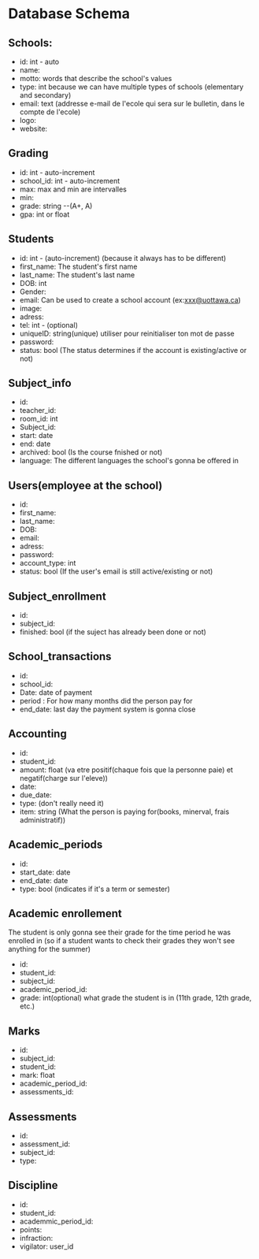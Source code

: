 # Database Schema

## Schools:

- id: int - auto
- name:
- motto: words that describe the school's values
- type: int because we can have multiple types of schools (elementary and secondary)
- email: text (addresse e-mail de l'ecole qui sera sur le bulletin, dans le compte de l'ecole)
- logo:
- website:

## Grading

- id: int - auto-increment
- school_id: int - auto-increment
- max: max and min are intervalles
- min:
- grade: string --(A+, A)
- gpa: int or float

## Students

- id: int - (auto-increment) (because it always has to be different)
- first_name: The student's first name
- last_name: The student's last name
- DOB: int
- Gender:
- email: Can be used to create a school account (ex:xxx@uottawa.ca)
- image:
- adress:
- tel: int - (optional)
- uniqueID: string(unique) utiliser pour reinitialiser ton mot de passe
- password:
- status: bool (The status determines if the account is existing/active or not)

## Subject_info

- id:
- teacher_id:
- room_id: int
- Subject_id:
- start: date
- end: date
- archived: bool (Is the course fnished or not)
- language: The different languages the school's gonna be offered in

## Users(employee at the school)

- id:
- first_name:
- last_name:
- DOB:
- email:
- adress:
- password:
- account_type: int
- status: bool (If the user's email is still active/existing or not)

## Subject_enrollment

- id:
- subject_id:
- finished: bool (if the suject has already been done or not)

## School_transactions

- id:
- school_id:
- Date: date of payment
- period : For how many months did the person pay for
- end_date: last day the payment system is gonna close

## Accounting

- id:
- student_id:
- amount: float (va etre positif(chaque fois que la personne paie) et negatif(charge sur l'eleve))
- date:
- due_date:
- type: (don't really need it)
- item: string (What the person is paying for(books, minerval, frais administratif))

## Academic_periods

- id:
- start_date: date
- end_date: date
- type: bool (indicates if it's a term or semester)

## Academic enrollement

The student is only gonna see their grade for the time period he was enrolled in (so if a student wants to check their grades they won't see anything for the summer)

- id:
- student_id:
- subject_id:
- academic_period_id:
- grade: int(optional) what grade the student is in (11th grade, 12th grade, etc.)

## Marks

- id:
- subject_id:
- student_id:
- mark: float
- academic_period_id:
- assessments_id:

## Assessments

- id:
- assessment_id:
- subject_id:
- type:

## Discipline

- id:
- student_id:
- academmic_period_id:
- points:
- infraction:
- vigilator: user_id
